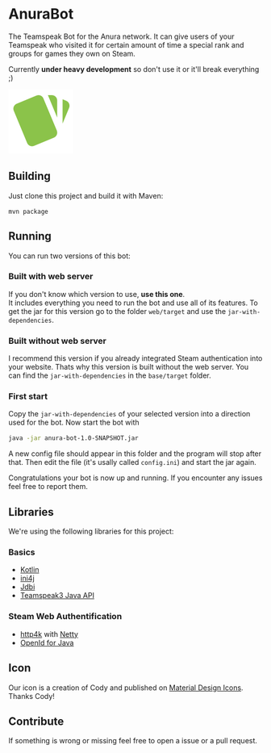 # AnuraBot
The Teamspeak Bot for the Anura network. 
It can give users of your Teamspeak who visited it for certain amount of time a special rank 
and groups for games they own on Steam.

Currently **under heavy development** so don't use it or it'll break everything ;)

![Cards Icon](icon/cards@0.5.png) 

## Building
Just clone this project and build it with Maven:
```
mvn package
```

## Running
You can run two versions of this bot:

### Built with web server
If you don't know which version to use, **use this one**.  
It includes everything you need to run the bot and use all of its features.
To get the jar for this version go to the folder `web/target` and use the 
`jar-with-dependencies`.

### Built without web server
I recommend this version if you already integrated Steam authentication
into your website. Thats why this version is built without the web server.
You can find the `jar-with-dependencies` in the `base/target` folder.

### First start

Copy the `jar-with-dependencies` of your selected version into a direction used for the bot.
Now start the bot with 
```bash
java -jar anura-bot-1.0-SNAPSHOT.jar
```
A new config file should appear in this folder and the program will stop after that.
Then edit the file (it's usally called `config.ini`) and start the jar again.

Congratulations your bot is now up and running.
If you encounter any issues feel free to report them.

## Libraries
We're using the following libraries for this project:
### Basics
* [Kotlin](https://kotlinlang.org)
* [ini4j](http://ini4j.sourceforge.net)
* [Jdbi](http://jdbi.org)
* [Teamspeak3 Java API](https://github.com/TheHolyWaffle/TeamSpeak-3-Java-API)
### Steam Web Authentification
* [http4k](https://www.http4k.org) with [Netty](http://netty.io)
* [OpenId for Java](https://github.com/jbufu/openid4java)

## Icon
Our icon is a creation of Cody and published on [Material Design Icons](https://materialdesignicons.com/icon/cards).
Thanks Cody!

## Contribute
If something is wrong or missing feel free to open a issue or a pull request. 